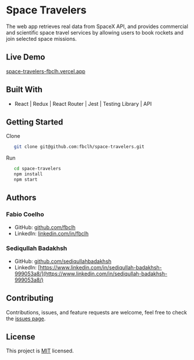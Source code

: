 # Space Travelers

The web app retrieves real data from SpaceX API, and provides commercial and scientific space travel services by allowing users to book rockets and join selected space missions.

## Live Demo

[space-travelers-fbclh.vercel.app](https://space-travelers-fbclh.vercel.app/)

## Built With

- React | Redux | React Router | Jest | Testing Library | API

## Getting Started

Clone

```sh
   git clone git@github.com:fbclh/space-travelers.git
```

Run

```sh
   cd space-travelers
   npm install
   npm start
```

## Authors

### Fabio Coelho

- GitHub: [github.com/fbclh](https://github.com/fbclh)
- LinkedIn: [linkedin.com/in/fbclh](https://www.linkedin.com/in/fbclh)

### Sediqullah Badakhsh

- GitHub: [github.com/sediqullahbadakhsh](https://github.com/sediqullahbadakhsh)
- LinkedIn: [https://www.linkedin.com/in/sediqullah-badakhsh-999053a8/](https://www.linkedin.com/in/sediqullah-badakhsh-999053a8/)

## Contributing

Contributions, issues, and feature requests are welcome, feel free to check the [issues page](../../issues/).

## License

This project is [MIT](LICENSE) licensed.
